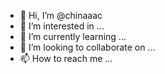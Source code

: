 - 👋 Hi, I’m @chinaaac
- 👀 I’m interested in ...
- 🌱 I’m currently learning ...
- 💞️ I’m looking to collaborate on ...
- 📫 How to reach me ...

<!---
chinaaac/chinaaac is a ✨ special ✨ repository because its `README.md` (this file) appears on your GitHub profile.
You can click the Preview link to take a look at your changes.
--->
